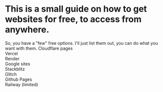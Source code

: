 # This is a small guide on how to get websites for free, to access from anywhere.
So, you have a "few" free options. I'll just list them out, you can do what you want with them.
Cloudflare pages  
Vercel  
Render  
Google sites  
Stackblitz  
Glitch  
Github Pages  
Railway (limited)
 
